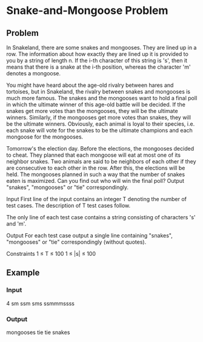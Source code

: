 # Snake-and-Mongoose Problem

## Problem 

In Snakeland, there are some snakes and mongooses. They are lined up in a row. The information about how exactly they are lined up it is provided to you by a string of length n. If the i-th character of this string is 's', then it means that there is a snake at the i-th position, whereas the character 'm' denotes a mongoose.

You might have heard about the age-old rivalry between hares and tortoises, but in Snakeland, the rivalry between snakes and mongooses is much more famous. The snakes and the mongooses want to hold a final poll in which the ultimate winner of this age-old battle will be decided. If the snakes get more votes than the mongooses, they will be the ultimate winners. Similarly, if the mongooses get more votes than snakes, they will be the ultimate winners. Obviously, each animal is loyal to their species, i.e. each snake will vote for the snakes to be the ultimate champions and each mongoose for the mongooses.

Tomorrow's the election day. Before the elections, the mongooses decided to cheat. They planned that each mongoose will eat at most one of its neighbor snakes. Two animals are said to be neighbors of each other if they are consecutive to each other in the row. After this, the elections will be held. The mongooses planned in such a way that the number of snakes eaten is maximized. Can you find out who will win the final poll? Output "snakes", "mongooses" or "tie" correspondingly.

Input
First line of the input contains an integer T denoting the number of test cases. The description of T test cases follow.

The only line of each test case contains a string consisting of characters 's' and 'm'.

Output
For each test case output a single line containing "snakes", "mongooses" or "tie" correspondingly (without quotes).

Constraints
1 ≤ T ≤ 100
1 ≤ |s| ≤ 100

## Example

### Input
4
sm
ssm
sms
ssmmmssss

### Output
mongooses
tie
tie
snakes

